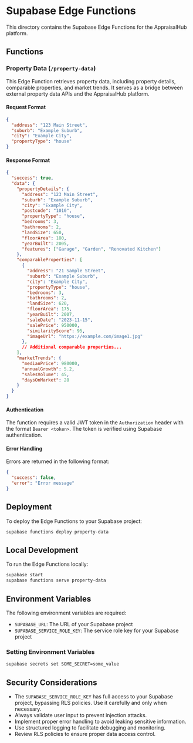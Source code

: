 # Supabase Edge Functions

This directory contains the Supabase Edge Functions for the AppraisalHub platform.

## Functions

### Property Data (`/property-data`)

This Edge Function retrieves property data, including property details, comparable properties, and market trends. It serves as a bridge between external property data APIs and the AppraisalHub platform.

#### Request Format

```json
{
  "address": "123 Main Street",
  "suburb": "Example Suburb",
  "city": "Example City",
  "propertyType": "house"
}
```

#### Response Format

```json
{
  "success": true,
  "data": {
    "propertyDetails": {
      "address": "123 Main Street",
      "suburb": "Example Suburb",
      "city": "Example City",
      "postcode": "1010",
      "propertyType": "house",
      "bedrooms": 3,
      "bathrooms": 2,
      "landSize": 650,
      "floorArea": 180,
      "yearBuilt": 2005,
      "features": ["Garage", "Garden", "Renovated Kitchen"]
    },
    "comparableProperties": [
      {
        "address": "21 Sample Street",
        "suburb": "Example Suburb",
        "city": "Example City",
        "propertyType": "house",
        "bedrooms": 3,
        "bathrooms": 2,
        "landSize": 620,
        "floorArea": 175,
        "yearBuilt": 2007,
        "saleDate": "2023-11-15",
        "salePrice": 950000,
        "similarityScore": 95,
        "imageUrl": "https://example.com/image1.jpg"
      },
      // Additional comparable properties...
    ],
    "marketTrends": {
      "medianPrice": 980000,
      "annualGrowth": 5.2,
      "salesVolume": 45,
      "daysOnMarket": 28
    }
  }
}
```

#### Authentication

The function requires a valid JWT token in the `Authorization` header with the format `Bearer <token>`. The token is verified using Supabase authentication.

#### Error Handling

Errors are returned in the following format:

```json
{
  "success": false,
  "error": "Error message"
}
```

## Deployment

To deploy the Edge Functions to your Supabase project:

```bash
supabase functions deploy property-data
```

## Local Development

To run the Edge Functions locally:

```bash
supabase start
supabase functions serve property-data
```

## Environment Variables

The following environment variables are required:

- `SUPABASE_URL`: The URL of your Supabase project
- `SUPABASE_SERVICE_ROLE_KEY`: The service role key for your Supabase project

### Setting Environment Variables

```bash
supabase secrets set SOME_SECRET=some_value
```

## Security Considerations

- The `SUPABASE_SERVICE_ROLE_KEY` has full access to your Supabase project, bypassing RLS policies. Use it carefully and only when necessary.
- Always validate user input to prevent injection attacks.
- Implement proper error handling to avoid leaking sensitive information.
- Use structured logging to facilitate debugging and monitoring.
- Review RLS policies to ensure proper data access control. 